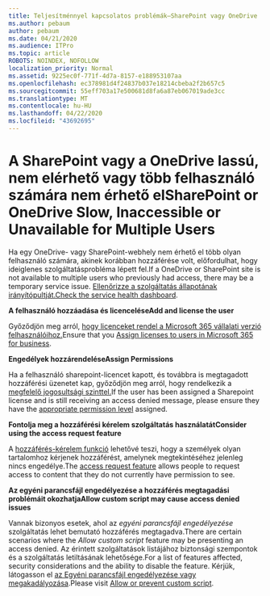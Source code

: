 ```yaml
---
title: Teljesítménnyel kapcsolatos problémák–SharePoint vagy OneDrive
ms.author: pebaum
author: pebaum
ms.date: 04/21/2020
ms.audience: ITPro
ms.topic: article
ROBOTS: NOINDEX, NOFOLLOW
localization_priority: Normal
ms.assetid: 9225ec0f-771f-4d7a-8157-e188953107aa
ms.openlocfilehash: ec378981d4f24837b037e18214cbeba2f2b657c5
ms.sourcegitcommit: 55eff703a17e500681d8fa6a87eb067019ade3cc
ms.translationtype: MT
ms.contentlocale: hu-HU
ms.lasthandoff: 04/22/2020
ms.locfileid: "43692695"
---
```

# <a name="sharepoint-or-onedrive-slow-inaccessible-or-unavailable-for-multiple-users"></a><span data-ttu-id="b8219-102">A SharePoint vagy a OneDrive lassú, nem elérhető vagy több felhasználó számára nem érhető el</span><span class="sxs-lookup"><span data-stu-id="b8219-102">SharePoint or OneDrive Slow, Inaccessible or Unavailable for Multiple Users</span></span>

<span data-ttu-id="b8219-103">Ha egy OneDrive- vagy SharePoint-webhely nem érhető el több olyan felhasználó számára, akinek korábban hozzáférése volt, előfordulhat, hogy ideiglenes szolgáltatásprobléma lépett fel.</span><span class="sxs-lookup"><span data-stu-id="b8219-103">If a OneDrive or SharePoint site is not available to multiple users who previously had access, there may be a temporary service issue.</span></span> <span data-ttu-id="b8219-104">[Ellenőrizze a szolgáltatás állapotának irányítópultját.](https://portal.office.com/adminportal/home#/servicehealth)</span><span class="sxs-lookup"><span data-stu-id="b8219-104">[Check the service health dashboard](https://portal.office.com/adminportal/home#/servicehealth).</span></span>

<span data-ttu-id="b8219-105">**A felhasználó hozzáadása és licencelése**</span><span class="sxs-lookup"><span data-stu-id="b8219-105">**Add and license the user**</span></span>

<span data-ttu-id="b8219-106">Győződjön meg arról, [hogy licenceket rendel a Microsoft 365 vállalati verzió felhasználóihoz.](https://docs.microsoft.com/office365/admin/subscriptions-and-billing/assign-licenses-to-users?view=o365-worldwide&amp;tabs=One)</span><span class="sxs-lookup"><span data-stu-id="b8219-106">Ensure that you [Assign licenses to users in Microsoft 365 for business](https://docs.microsoft.com/office365/admin/subscriptions-and-billing/assign-licenses-to-users?view=o365-worldwide&amp;tabs=One).</span></span>


<span data-ttu-id="b8219-107">**Engedélyek hozzárendelése**</span><span class="sxs-lookup"><span data-stu-id="b8219-107">**Assign Permissions**</span></span>

<span data-ttu-id="b8219-108">Ha a felhasználó sharepoint-licencet kapott, és továbbra is megtagadott hozzáférési üzenetet kap, győződjön meg arról, hogy rendelkezik a [megfelelő jogosultsági szinttel.](https://docs.microsoft.com/sharepoint/understanding-permission-levels)</span><span class="sxs-lookup"><span data-stu-id="b8219-108">If the user has been assigned a Sharepoint license and is still receiving an access denied message, please ensure they have the [appropriate permission level](https://docs.microsoft.com/sharepoint/understanding-permission-levels) assigned.</span></span>

<span data-ttu-id="b8219-109">**Fontolja meg a hozzáférési kérelem szolgáltatás használatát**</span><span class="sxs-lookup"><span data-stu-id="b8219-109">**Consider using the access request feature**</span></span>

<span data-ttu-id="b8219-110">A [hozzáférés-kérelem funkció](https://support.office.com/article/Set-up-and-manage-access-requests-94B26E0B-2822-49D4-929A-8455698654B3) lehetővé teszi, hogy a személyek olyan tartalomhoz kérjenek hozzáférést, amelynek megtekintéséhez jelenleg nincs engedélye.</span><span class="sxs-lookup"><span data-stu-id="b8219-110">The [access request feature](https://support.office.com/article/Set-up-and-manage-access-requests-94B26E0B-2822-49D4-929A-8455698654B3) allows people to request access to content that they do not currently have permission to see.</span></span>

<span data-ttu-id="b8219-111">**Az egyéni parancsfájl engedélyezése a hozzáférés megtagadási problémáit okozhatja**</span><span class="sxs-lookup"><span data-stu-id="b8219-111">**Allow custom script may cause access denied issues**</span></span>

<span data-ttu-id="b8219-112">Vannak bizonyos esetek, ahol az *egyéni parancsfájl engedélyezése* szolgáltatás lehet bemutató hozzáférés megtagadva.</span><span class="sxs-lookup"><span data-stu-id="b8219-112">There are certain scenarios where the *Allow custom script* feature may be presenting an access denied.</span></span> <span data-ttu-id="b8219-113">Az érintett szolgáltatások listájához biztonsági szempontok és a szolgáltatás letiltásának lehetősége.</span><span class="sxs-lookup"><span data-stu-id="b8219-113">For a list of features affected, security considerations and the ability to disable the feature.</span></span> <span data-ttu-id="b8219-114">Kérjük, látogasson el [az Egyéni parancsfájl engedélyezése vagy megakadályozása](https://docs.microsoft.com/sharepoint/allow-or-prevent-custom-script).</span><span class="sxs-lookup"><span data-stu-id="b8219-114">Please visit [Allow or prevent custom script](https://docs.microsoft.com/sharepoint/allow-or-prevent-custom-script).</span></span>

